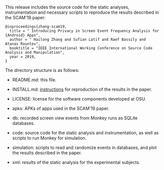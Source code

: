 This release includes the source code for the static analyses,
instrumentation and necessary scripts to reproduce the results
described in the SCAM'19 paper:

```
@inproceedings{zhang-scam19,
  title = " Introducing Privacy in Screen Event Frequency Analysis for {Android} Apps",
  author = " Hailong Zhang and Sufian Latif and Raef Bassily and Atanas Rountev",
  booktitle = "IEEE International Working Conference on Source Code Analysis and Manipulation",
  year = 2019,
} 
```

The directory structure is as follows:

- README.md: this file.

- INSTALL.md: [instructions](INSTALL) for reproduction of the results in the paper.

- LICENSE: license for the software components developed at OSU.

- apks: APKs of apps used in the SCAM'19 paper.

- db: recorded screen view events from Monkey runs as SQLite
  databases.

- code: source code for the static analysis and instrumentation, as
  well as scripts to run Monkey for simulation.

- simulation: scripts to read and randomize events in databases, and
  plot the results described in the paper.

- xml: results of the static analysis for the experimental subjects.

